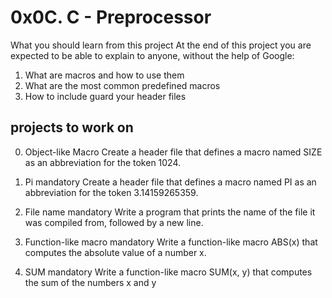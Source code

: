 # 0x0C. C - Preprocessor

What you should learn from this project
At the end of this project you are expected to be able to explain to anyone,
without the help of Google:
1. What are macros and how to use them
2. What are the most common predefined macros
3. How to include guard your header files

## projects to work on

0. Object-like Macro
Create a header file that defines a macro named SIZE as an abbreviation for the
token 1024.

1. Pi mandatory
Create a header file that defines a macro named PI as an abbreviation for the
token 3.14159265359.

2. File name mandatory
Write a program that prints the name of the file it was compiled from, followed
by a new line.

3. Function-like macro mandatory
Write a function-like macro ABS(x) that computes the absolute value of a
number x.

4. SUM mandatory
Write a function-like macro SUM(x, y) that computes the sum of the numbers x
and y

